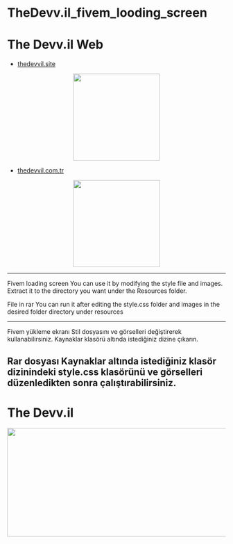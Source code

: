 # TheDevv.il_fivem_looding_screen

# The Devv.il Web

- [thedevvil.site](https://thedevvil.site)

<p align="center">
  <img  width="200" height="200" src="https://i.hizliresim.com/cau0xef.png">
</p>

- [thedevvil.com.tr](https:/thedevvil.com.tr) 

<p align="center">
  <img  width="200" height="200" src="https://i.hizliresim.com/mir3xf2.png">
</p>

---
Fivem loading screen You can use it by modifying the style file and images. 
Extract it to the directory you want under the Resources folder.

File in rar
You can run it after editing the style.css folder and images in the desired folder directory under resources

---
Fivem yükleme ekranı Stil dosyasını ve görselleri değiştirerek kullanabilirsiniz. 
Kaynaklar klasörü altında istediğiniz dizine çıkarın.

Rar dosyası
Kaynaklar altında istediğiniz klasör dizinindeki style.css klasörünü ve görselleri düzenledikten sonra çalıştırabilirsiniz.
---


# The Devv.il

<p align="center">
  <img  width="1000" height="250" src="https://i.hizliresim.com/lh5i19a.png">
</p>
